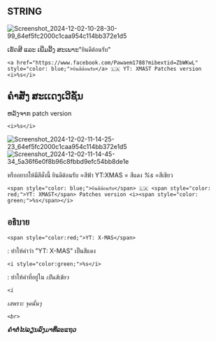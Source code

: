 ## STRING

![Screenshot_2024-12-02-10-28-30-99_64ef5fc2000c1caa954c114bb372e1d5](https://github.com/user-attachments/assets/2b0cff3a-206e-4d11-924d-35124bb33139)

ເຮັດສີ ແລະ ເພີ່ມລີ້ງ ສະເພາະ"ยินดีต้อนรับ"
```
<a href="https://www.facebook.com/Pawaem1788?mibextid=ZbWKwL" style="color: blue;">ยินดีต้อนรับ</a> 🇱🇦 YT: XMAST Patches version <i>%s</i>
```

## ຄຳສັ່ງ ສະເເດງເວີຊັ່ນ
ຫລັງຈາກ patch version 
```
<i>%s</i>
```
![Screenshot_2024-12-02-11-14-25-23_64ef5fc2000c1caa954c114bb372e1d5](https://github.com/user-attachments/assets/18195a22-90ba-4292-a01b-1e9567fad8c7)
![Screenshot_2024-12-02-11-14-45-34_5a36f6e0f8b96c8fbbd9efc54bb8de1e](https://github.com/user-attachments/assets/5cb7b567-6d2b-4e23-b858-81746045ed31)

หรืออยากให้มีสีดั่งนี้
ยินดีต้อนรับ =สีฟ้า
YT:XMAS = สีแดง
<i>%s</i> =สีเขียว

```
<span style="color: blue;">ยินดีต้อนรับ</span> 🇱🇦 <span style="color: red;">YT: XMAST</span> Patches version <i><span style="color: green;">%s</span></i>
```
## อธิบาย
```
<span style="color:red;">YT: X-MAS</span>
```
: ทำให้คำว่า "YT: X-MAS" เป็นสีแดง

```
<i style="color:green;">%s</i>
```
: ทำให้คำที่อยู่ใน <i> เป็นสีเขียว
```
<i
```
เสพราะ จุดนั้นๆ 
```
<br>
```
**ຄຳຕໍ່ໄປລຽນລົງມາທີ່ລະແຖວ**
